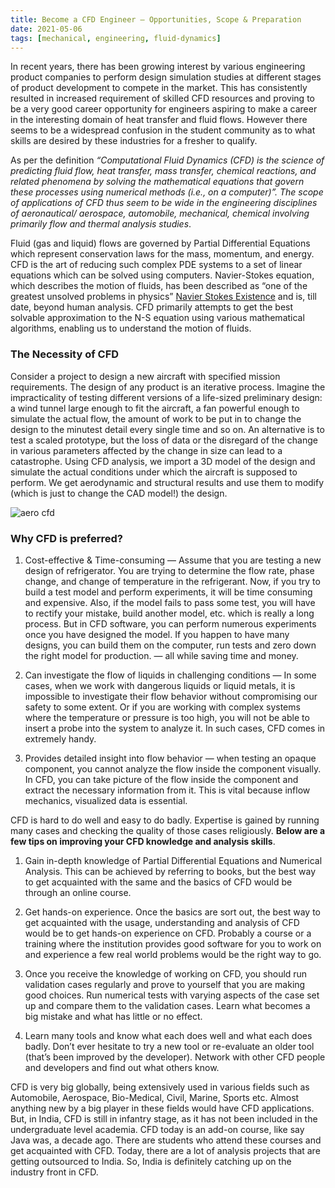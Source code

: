 ```yaml
---
title: Become a CFD Engineer — Opportunities, Scope & Preparation
date: 2021-05-06
tags: [mechanical, engineering, fluid-dynamics]
---
```


In recent years, there has been growing interest by various engineering product companies to perform design simulation studies at different stages of product development to compete in the market. This has consistently resulted in increased requirement of skilled CFD resources and proving to be a very good career opportunity for engineers aspiring to make a career in the interesting domain of heat transfer and fluid flows. However there seems to be a widespread confusion in the student community as to what skills are desired by these industries for a fresher to qualify.

As per the definition *“Computational Fluid Dynamics (CFD) is the science of predicting fluid flow, heat transfer, mass transfer, chemical reactions, and related phenomena by solving the mathematical equations that govern these processes using numerical methods (i.e., on a computer)”. The scope of applications of CFD thus seem to be wide in the engineering disciplines of aeronautical/ aerospace, automobile, mechanical, chemical involving primarily flow and thermal analysis studies*.

Fluid (gas and liquid) flows are governed by Partial Differential Equations which represent conservation laws for the mass, momentum, and energy. CFD is the art of reducing such complex PDE systems to a set of linear equations which can be solved using computers. Navier-Stokes equation, which describes the motion of fluids, has been described as “one of the greatest unsolved problems in physics” [Navier Stokes Existence](http://en.wikipedia.org/wiki/Navier%E2%80%93Stokes_existence_and_smoothness) and is, till date, beyond human analysis. CFD primarily attempts to get the best solvable approximation to the N-S equation using various mathematical algorithms, enabling us to understand the motion of fluids.

### The Necessity of CFD
Consider a project to design a new aircraft with specified mission requirements. The design of any product is an iterative process. Imagine the impracticality of testing different versions of a life-sized preliminary design: a wind tunnel large enough to fit the aircraft, a fan powerful enough to simulate the actual flow, the amount of work to be put in to change the design to the minutest detail every single time and so on. An alternative is to test a scaled prototype, but the loss of data or the disregard of the change in various parameters affected by the change in size can lead to a catastrophe. Using CFD analysis, we import a 3D model of the design and simulate the actual conditions under which the aircraft is supposed to perform. We get aerodynamic and structural results and use them to modify (which is just to change the CAD model!) the design.

![aero cfd](/media/aero-cfd.png)

### Why CFD is preferred?
1. Cost-effective & Time-consuming — Assume that you are testing a new design of refrigerator. You are trying to determine the flow rate, phase change, and change of temperature in the refrigerant. Now, if you try to build a test model and perform experiments, it will be time consuming and expensive. Also, if the model fails to pass some test, you will have to rectify your mistake, build another model, etc. which is really a long process. But in CFD software, you can perform numerous experiments once you have designed the model. If you happen to have many designs, you can build them on the computer, run tests and zero down the right model for production. — all while saving time and money.

2. Can investigate the flow of liquids in challenging conditions — In some cases, when we work with dangerous liquids or liquid metals, it is impossible to investigate their flow behavior without compromising our safety to some extent. Or if you are working with complex systems where the temperature or pressure is too high, you will not be able to insert a probe into the system to analyze it. In such cases, CFD comes in extremely handy.

3. Provides detailed insight into flow behavior — when testing an opaque component, you cannot analyze the flow inside the component visually. In CFD, you can take picture of the flow inside the component and extract the necessary information from it. This is vital because inflow mechanics, visualized data is essential.

CFD is hard to do well and easy to do badly. Expertise is gained by running many cases and checking the quality of those cases religiously. **Below are a few tips on improving your CFD knowledge and analysis skills**.

1. Gain in-depth knowledge of Partial Differential Equations and Numerical Analysis. This can be achieved by referring to books, but the best way to get acquainted with the same and the basics of CFD would be through an online course.

2. Get hands-on experience. Once the basics are sort out, the best way to get acquainted with the usage, understanding and analysis of CFD would be to get hands-on experience on CFD. Probably a course or a training where the institution provides good software for you to work on and experience a few real world problems would be the right way to go.

3. Once you receive the knowledge of working on CFD, you should run validation cases regularly and prove to yourself that you are making good choices. Run numerical tests with varying aspects of the case set up and compare them to the validation cases. Learn what becomes a big mistake and what has little or no effect.

4. Learn many tools and know what each does well and what each does badly. Don’t ever hesitate to try a new tool or re-evaluate an older tool (that’s been improved by the developer). Network with other CFD people and developers and find out what others know.

CFD is very big globally, being extensively used in various fields such as Automobile, Aerospace, Bio-Medical, Civil, Marine, Sports etc. Almost anything new by a big player in these fields would have CFD applications. But, in India, CFD is still in infantry stage, as it has not been included in the undergraduate level academia. CFD today is an add-on course, like say Java was, a decade ago. There are students who attend these courses and get acquainted with CFD. Today, there are a lot of analysis projects that are getting outsourced to India. So, India is definitely catching up on the industry front in CFD.

